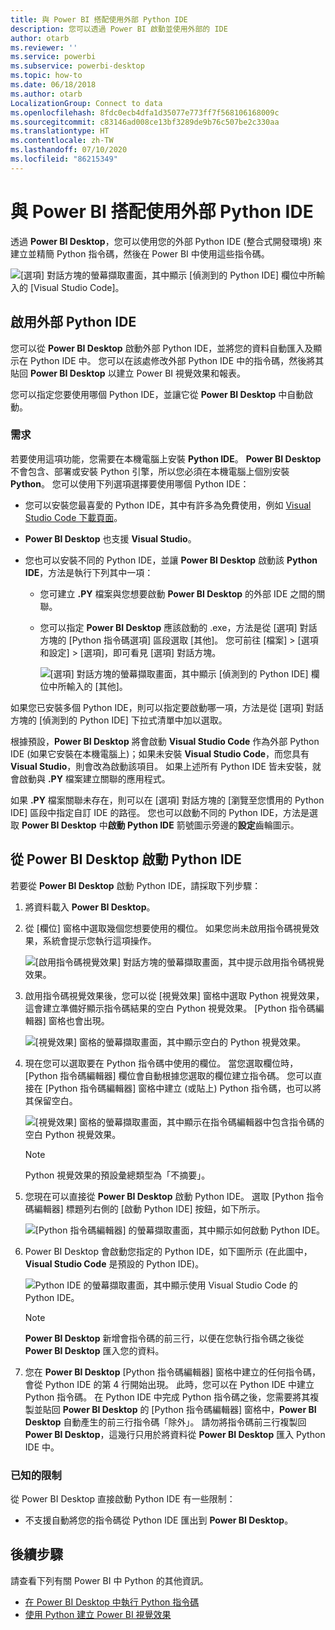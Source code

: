 ```yaml
---
title: 與 Power BI 搭配使用外部 Python IDE
description: 您可以透過 Power BI 啟動並使用外部的 IDE
author: otarb
ms.reviewer: ''
ms.service: powerbi
ms.subservice: powerbi-desktop
ms.topic: how-to
ms.date: 06/18/2018
ms.author: otarb
LocalizationGroup: Connect to data
ms.openlocfilehash: 8fdc0ecb4dfa1d35077e773ff7f568106168009c
ms.sourcegitcommit: c83146ad008ce13bf3289de9b76c507be2c330aa
ms.translationtype: HT
ms.contentlocale: zh-TW
ms.lasthandoff: 07/10/2020
ms.locfileid: "86215349"
---
```

# <a name="use-an-external-python-ide-with-power-bi"></a>與 Power BI 搭配使用外部 Python IDE
透過 **Power BI Desktop**，您可以使用您的外部 Python IDE (整合式開發環境) 來建立並精簡 Python 指令碼，然後在 Power BI 中使用這些指令碼。

![[選項] 對話方塊的螢幕擷取畫面，其中顯示 [偵測到的 Python IDE] 欄位中所輸入的 [Visual Studio Code]。](media/desktop-python-ide/python-ide-1.png)

## <a name="enable-an-external-python-ide"></a>啟用外部 Python IDE
您可以從 **Power BI Desktop** 啟動外部 Python IDE，並將您的資料自動匯入及顯示在 Python IDE 中。 您可以在該處修改外部 Python IDE 中的指令碼，然後將其貼回 **Power BI Desktop** 以建立 Power BI 視覺效果和報表。

您可以指定您要使用哪個 Python IDE，並讓它從 **Power BI Desktop** 中自動啟動。

### <a name="requirements"></a>需求
若要使用這項功能，您需要在本機電腦上安裝 **Python IDE**。 **Power BI Desktop** 不會包含、部署或安裝 Python 引擎，所以您必須在本機電腦上個別安裝 **Python**。 您可以使用下列選項選擇要使用哪個 Python IDE：

* 您可以安裝您最喜愛的 Python IDE，其中有許多為免費使用，例如 [Visual Studio Code 下載頁面](https://code.visualstudio.com/download/)。
* **Power BI Desktop** 也支援 **Visual Studio**。
* 您也可以安裝不同的 Python IDE，並讓 **Power BI Desktop** 啟動該 **Python IDE**，方法是執行下列其中一項：
  
  * 您可建立 **.PY** 檔案與您想要啟動 **Power BI Desktop** 的外部 IDE 之間的關聯。
  * 您可以指定 **Power BI Desktop** 應該啟動的 .exe，方法是從 [選項] 對話方塊的 [Python 指令碼選項] 區段選取 [其他]。 您可前往 [檔案] > [選項和設定] > [選項]，即可看見 [選項] 對話方塊。
    
    ![[選項] 對話方塊的螢幕擷取畫面，其中顯示 [偵測到的 Python IDE] 欄位中所輸入的 [其他]。](media/desktop-python-ide/python-ide-2.png)

如果您已安裝多個 Python IDE，則可以指定要啟動哪一項，方法是從 [選項] 對話方塊的 [偵測到的 Python IDE] 下拉式清單中加以選取。

根據預設，**Power BI Desktop** 將會啟動 **Visual Studio Code** 作為外部 Python IDE (如果它安裝在本機電腦上)；如果未安裝 **Visual Studio Code**，而您具有 **Visual Studio**，則會改為啟動該項目。 如果上述所有 Python IDE 皆未安裝，就會啟動與 **.PY** 檔案建立關聯的應用程式。

如果 **.PY** 檔案關聯未存在，則可以在 [選項] 對話方塊的 [瀏覽至您慣用的 Python IDE] 區段中指定自訂 IDE 的路徑。 您也可以啟動不同的 Python IDE，方法是選取 **Power BI Desktop** 中**啟動 Python IDE** 箭號圖示旁邊的**設定**齒輪圖示。

## <a name="launch-a-python-ide-from-power-bi-desktop"></a>從 Power BI Desktop 啟動 Python IDE
若要從 **Power BI Desktop** 啟動 Python IDE，請採取下列步驟：

1. 將資料載入 **Power BI Desktop**。
2. 從 [欄位] 窗格中選取幾個您想要使用的欄位。 如果您尚未啟用指令碼視覺效果，系統會提示您執行這項操作。
   
   ![[啟用指令碼視覺效果] 對話方塊的螢幕擷取畫面，其中提示啟用指令碼視覺效果。](media/desktop-python-ide/python-ide-3.png)
3. 啟用指令碼視覺效果後，您可以從 [視覺效果] 窗格中選取 Python 視覺效果，這會建立準備好顯示指令碼結果的空白 Python 視覺效果。 [Python 指令碼編輯器] 窗格也會出現。
   
   ![[視覺效果] 窗格的螢幕擷取畫面，其中顯示空白的 Python 視覺效果。](media/desktop-python-ide/python-ide-4.png)
4. 現在您可以選取要在 Python 指令碼中使用的欄位。 當您選取欄位時，[Python 指令碼編輯器] 欄位會自動根據您選取的欄位建立指令碼。 您可以直接在 [Python 指令碼編輯器] 窗格中建立 (或貼上) Python 指令碼，也可以將其保留空白。
   
   ![[視覺效果] 窗格的螢幕擷取畫面，其中顯示在指令碼編輯器中包含指令碼的空白 Python 視覺效果。](media/desktop-python-ide/python-ide-5.png)
   
   > [!NOTE]
   > Python 視覺效果的預設彙總類型為「不摘要」。
   > 
   > 
5. 您現在可以直接從 **Power BI Desktop** 啟動 Python IDE。 選取 [Python 指令碼編輯器] 標題列右側的 [啟動 Python IDE] 按鈕，如下所示。
   
   ![[Python 指令碼編輯器] 的螢幕擷取畫面，其中顯示如何啟動 Python IDE。](media/desktop-python-ide/python-ide-6.png)
6. Power BI Desktop 會啟動您指定的 Python IDE，如下圖所示 (在此圖中，**Visual Studio Code** 是預設的 Python IDE)。
   
   ![Python IDE 的螢幕擷取畫面，其中顯示使用 Visual Studio Code 的 Python IDE。](media/desktop-python-ide/python-ide-7.png)
   
   > [!NOTE]
   > **Power BI Desktop** 新增會指令碼的前三行，以便在您執行指令碼之後從 **Power BI Desktop** 匯入您的資料。
   > 
   > 
7. 您在 **Power BI Desktop** [Python 指令碼編輯器] 窗格中建立的任何指令碼，會從 Python IDE 的第 4 行開始出現。 此時，您可以在 Python IDE 中建立 Python 指令碼。 在 Python IDE 中完成 Python 指令碼之後，您需要將其複製並貼回 **Power BI Desktop** 的 [Python 指令碼編輯器] 窗格中，**Power BI Desktop** 自動產生的前三行指令碼「除外」。 請勿將指令碼前三行複製回 **Power BI Desktop**，這幾行只用於將資料從 **Power BI Desktop** 匯入 Python IDE 中。

### <a name="known-limitations"></a>已知的限制
從 Power BI Desktop 直接啟動 Python IDE 有一些限制：

* 不支援自動將您的指令碼從 Python IDE 匯出到 **Power BI Desktop**。

## <a name="next-steps"></a>後續步驟
請查看下列有關 Power BI 中 Python 的其他資訊。

* [在 Power BI Desktop 中執行 Python 指令碼](desktop-python-scripts.md)
* [使用 Python 建立 Power BI 視覺效果](desktop-python-visuals.md)


